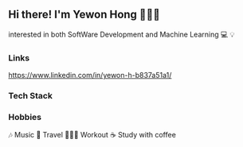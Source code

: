 ## Hi there! I'm Yewon Hong 👩🏻‍💻
interested in both SoftWare Development and Machine Learning 💻 💡

### Links

https://www.linkedin.com/in/yewon-h-b837a51a1/ 

### Tech Stack

### Hobbies
🎶 Music 🛫 Travel 🏃🏻‍♀️ Workout ☕️ Study with coffee
